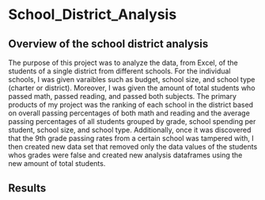 # School_District_Analysis
## Overview of the school district analysis
The purpose of this project was to analyze the data, from Excel, of the students of a single district from different schools. For the individual schools, I was given varaibles such as budget, school size, and school type (charter or district). Moreover, I was given the amount of total students who passed math, passed reading, and passed both subjects. The primary products of my project was the ranking of each school in the district based on overall passing percentages of both math and reading and the average passing percentages of all students grouped by grade, school spending per student, school size, and school type. Additionally, once it was discovered that the 9th grade passing rates from a certain school was tampered with, I then created new data set that removed only the data values of the students whos grades were false and created new analysis dataframes using the new amount of total students. 
## Results
